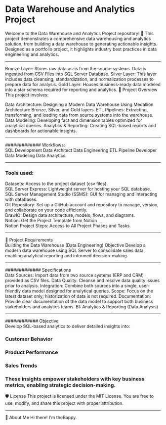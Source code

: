 # Data Warehouse and Analytics Project

Welcome to the Data Warehouse and Analytics Project repository! 🚀
This project demonstrates a comprehensive data warehousing and analytics solution, from building a data warehouse to generating actionable insights. Designed as a portfolio project, it highlights industry best practices in data engineering and analytics.

------------------------------------------------

Bronze Layer: Stores raw data as-is from the source systems. Data is ingested from CSV Files into SQL Server Database.
Silver Layer: This layer includes data cleansing, standardization, and normalization processes to prepare data for analysis.
Gold Layer: Houses business-ready data modeled into a star schema required for reporting and analytics.
📖 Project Overview
This project involves:

Data Architecture: Designing a Modern Data Warehouse Using Medallion Architecture Bronze, Silver, and Gold layers.
ETL Pipelines: Extracting, transforming, and loading data from source systems into the warehouse.
Data Modeling: Developing fact and dimension tables optimized for analytical queries.
Analytics & Reporting: Creating SQL-based reports and dashboards for actionable insights.

-------------------------------------------------
############# Workflows:<br>
SQL Development
Data Architect
Data Engineering
ETL Pipeline Developer
Data Modeling
Data Analytics


-------------------------------------------------
### Tools used:
Datasets: Access to the project dataset (csv files).<br>
SQL Server Express: Lightweight server for hosting your SQL database.<br>
SQL Server Management Studio (SSMS): GUI for managing and interacting with databases.<br>
Git Repository: Set up a GitHub account and repository to manage, version, and collaborate on your code efficiently.<br>
DrawIO: Design data architecture, models, flows, and diagrams.<br>
Notion: Get the Project Template from Notion<br>
Notion Project Steps: Access to All Project Phases and Tasks.

-------------------------------------------------

🚀 Project Requirements<br>
Building the Data Warehouse (Data Engineering)
Objective
Develop a modern data warehouse using SQL Server to consolidate sales data, enabling analytical reporting and informed decision-making.

-------------------------------------------------

############# Specifications<br>
Data Sources: Import data from two source systems (ERP and CRM) provided as CSV files.
Data Quality: Cleanse and resolve data quality issues prior to analysis.
Integration: Combine both sources into a single, user-friendly data model designed for analytical queries.
Scope: Focus on the latest dataset only; historization of data is not required.
Documentation: Provide clear documentation of the data model to support both business stakeholders and analytics teams.
BI: Analytics & Reporting (Data Analysis)


-------------------------------------------------

############ Objective<br>
Develop SQL-based analytics to deliver detailed insights into:

### Customer Behavior
### Product Performance
### Sales Trends
### These insights empower stakeholders with key business metrics, enabling strategic decision-making.


🛡️ License
This project is licensed under the MIT License. You are free to use, modify, and share this project with proper attribution.

------------


🌟 About Me
Hi there! I'm theBappy.
